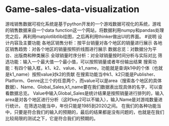 # Game-sales-data-visualization
游戏销售数据可视化系统是基于python开发的一个游戏数据可视化的系统，游戏的销售数据来自一个data function这一个网站，将数据利用numpy和pandas处理完之后，再利用matplotlibtlib绘图，之后再利用thinker做出UI的界面。
#说明
设计内容及主要功能
各地区销售分析：按平台销量对各个地区的销量进行展示
各地区销售趋势：对各个地区的销量按照折线图进行展示
数据总览：对数据分为平台、出版商和种类展示
全球销量时序分析：对全球销量按时间分析与实际对比
筛选功能：输入一个最大值一个最小值，可以按照销量或者年份输出结果
搜索功能：有四个输入框，k1、k2、value、k1_name，功能就是查询k1中的个体（也就是k1_name）按照value对k2的贡献
在搜索功能当中k1、k2只能是Publisher、Platform、Genre这三个的任意两个，而value可以是area（搜索各个地区的具体数据）、Name、Global_Sales,k1_name要在我们数据表出现具体的名字，可以查看数据总览。
Value中输入Global_Sales是统计结果是按照销量进行排列的，输入area是对各个地区进行分析（这时key2可以不输入），输入Name是对游戏数量进行统计。
在筛选功能当中，年份只能是1985到2020之间。
在我们的各种功能当中，只要是符合我们的输入的预期的，最后的结果都是没有问题的，也就是在我们比较局限的测试之下，它是符合我们的预期的。
